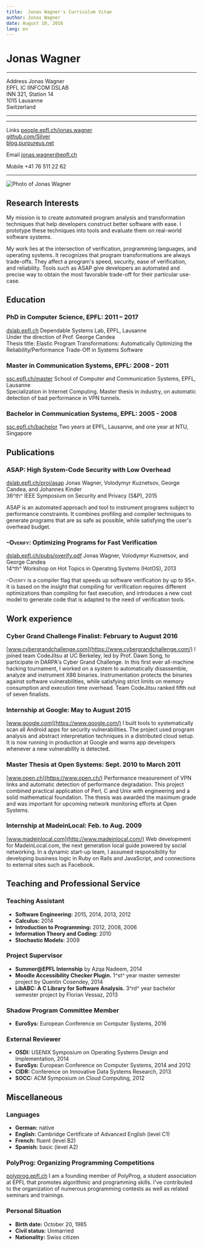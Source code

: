 ```yaml
---
title:  Jonas Wagner's Curriculum Vitae
author: Jonas Wagner
date: August 10, 2016
lang: en
---
```


Jonas Wagner
============

<div id="contacts">
<div id="address">

--------- ----------------------------------------------------------------------
  Address Jonas Wagner\
          EPFL IC IINFCOM DSLAB\
          INN 321, Station 14\
          1015 Lausanne\
          Switzerland

--------- ----------------------------------------------------------------------

</div>
<div id="on-the-net">

-------- -----------------------------------------------------------------------
   Links [people.epfl.ch/jonas.wagner](http://people.epfl.ch/jonas.wagner)\
         [github.com/Sjlver](https://github.com/Sjlver)\
         [blog.purpureus.net](http://blog.purpureus.net/)
 
   Email <jonas.wagner@epfl.ch>
 
  Mobile +41 76 511 22 62
-------- -----------------------------------------------------------------------

</div>
<div id="photo">

![Photo of Jonas Wagner](images/jonas_wagner_300dpi.jpg)

</div>
<div class="clearfix"></div>
</div>


Research Interests
------------------

My mission is to create automated program analysis and transformation techniques
that help developers construct better software with ease. I prototype these
techniques into tools and evaluate them on real-world software systems.

My work lies at the intersection of verification, programming languages, and
operating systems. It recognizes that program transformations are always
trade-offs. They affect a program's speed, security, ease of verification, and
reliability. Tools such as ASAP give developers an automated and precise way to
obtain the most favorable trade-off for their particular use-case.


Education
---------

### PhD in Computer Science, EPFL: 2011 – 2017

[dslab.epfl.ch](http://dslab.epfl.ch/)
Dependable Systems Lab, EPFL, Lausanne\
Under the direction of Prof. George Candea\
Thesis title: Elastic Program Transformations: Automatically Optimizing the
Reliability/Performance Trade-Off in Systems Software

### Master in Communication Systems, EPFL: 2008 - 2011

[ssc.epfl.ch/master](http://ssc.epfl.ch/master)
School of Computer and Communication Systems, EPFL, Lausanne\
Specialization in Internet Computing. Master thesis in industry, on automatic
detection of bad performance in VPN tunnels.

### Bachelor in Communication Systems, EPFL: 2005 - 2008

[ssc.epfl.ch/bachelor](http://ssc.epfl.ch/bachelor)
Two years at EPFL, Lausanne, and one year at NTU, Singapore


Publications
------------

### ASAP: High System-Code Security with Low Overhead

[dslab.epfl.ch/proj/asap](http://dslab.epfl.ch/proj/asap)
Jonas Wagner, Volodymyr Kuznetsov, George Candea, and Johannes Kinder\
36^th^ IEEE Symposium on Security and Privacy (S&P), 2015

ASAP is an automated approach and tool to instrument programs subject to
performance constraints. It combines profiling and compiler techniques to
generate programs that are as safe as possible, while satisfying the user's
overhead budget.

### <span style="font-variant: small-caps;">-Overify</span>: Optimizing Programs for Fast Verification

[dslab.epfl.ch/pubs/overify.pdf](http://dslab.epfl.ch/pubs/overify.pdf)
Jonas Wagner, Volodymyr Kuznetsov, and George Candea\
14^th^ Workshop on Hot Topics in Operating Systems (HotOS), 2013

<span style="font-variant: small-caps;">-Overify</span> is a compiler flag that
speeds up software verification by up to 95×. It is based on the insight that
compiling for verification requires different optimizations than compiling for
fast execution, and introduces a new cost model to generate code that is
adapted to the need of verification tools.


Work experience
---------------

### Cyber Grand Challenge Finalist: February to August 2016

[www.cybergrandchallenge.com](https://www.cybergrandchallenge.com/)
I joined team CodeJitsu at UC Berkeley, led by Prof. Dawn Song, to participate
in DARPA's Cyber Grand Challenge. In this first ever all-machine hacking
tournament, I worked on a system to automatically disassemble, analyze and
instrument X86 binaries. Instrumentation protects the binaries against software
vulnerabilities, while satisfying strict limits on memory consumption and
execution time overhead. Team CodeJitsu ranked fifth out of seven finalists.

### Internship at Google: May to August 2015

[www.google.com](https://www.google.com/)
I built tools to systematically scan all Android apps for security
vulnerabilities. The project used program analysis and abstract interpretation
techniques in a distributed cloud setup. It is now running in production at
Google and warns app developers whenever a new vulnerability is detected.

### Master Thesis at Open Systems: Sept. 2010 to March 2011

[www.open.ch](https://www.open.ch/)
Performance measurement of VPN links and automatic detection of performance
degradation. This project combined practical application of Perl, C and Unix
with engineering and a solid mathematical foundation. The thesis was awarded
the maximum grade and was important for upcoming network monitoring efforts at
Open Systems.

### Internship at MadeinLocal: Feb. to Aug. 2009

[www.madeinlocal.com](http://www.madeinlocal.com/)
Web development for MadeinLocal.com, the next generation local guide powered by
social networking. In a dynamic start-up team, I assumed responsibility for
developing business logic in Ruby on Rails and JavaScript, and connections to
external sites such as Facebook.


Teaching and Professional Service
---------------------------------

### Teaching Assistant

- **Software Engineering:** 2015, 2014, 2013, 2012
- **Calculus:** 2014
- **Introduction to Programming:** 2012, 2008, 2006
- **Information Theory and Coding:** 2010
- **Stochastic Models:** 2009

### Project Supervisor

- **Summer@EPFL Internship** by Azqa Nadeem, 2014
- **Moodle Accessibility Checker Plugin.** 
  1^st^ year master semester project by Quentin Cosendey, 2014
- **LibABC: A C Library for Software Analysis.**
  3^rd^ year bachelor semester project by Florian Vessaz, 2013

### Shadow Program Committee Member

- **EuroSys:** European Conference on Computer Systems, 2016

### External Reviewer

- **OSDI:** USENIX Symposium on Operating Systems Design and Implementation, 2014
- **EuroSys:**  European Conference on Computer Systems, 2014 and 2012
- **CIDR:** Conference on Innovative Data Systems Research, 2013
- **SOCC:** ACM Symposium on Cloud Computing, 2012

Miscellaneous
-------------

### Languages

- **German:** native
- **English:** Cambridge Certificate of Advanced English (level C1)
- **French:** fluent (level B2)
- **Spanish:** basic (level A2)

### PolyProg: Organizing Programming Competitions

[polyprog.epfl.ch](http://polyprog.epfl.ch/)
I am a founding member of PolyProg, a student association at EPFL that promotes
algorithmic and programming skills. I've contributed to the organization of
numerous programming contests as well as related seminars and trainings.

### Personal Situation

- **Birth date:**     October 20, 1985
- **Civil status:**   Unmarried
- **Nationality:**    Swiss citizen
